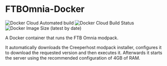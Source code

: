 # FTBOmnia-Docker

![Docker Cloud Automated build](https://img.shields.io/docker/cloud/automated/wolfrazu/ftb-omnia)
![Docker Cloud Build Status](https://img.shields.io/docker/cloud/build/wolfrazu/ftb-omnia)
![Docker Image Size (latest by date)](https://img.shields.io/docker/image-size/wolfrazu/ftb-omnia)

A Docker container that runs the FTB Omnia modpack.

It automatically downloads the Creeperhost modpack installer, configures it to download the requested version and then executes it.  Afterwards it starts the server using the recommended configuration of 4GB of RAM.
